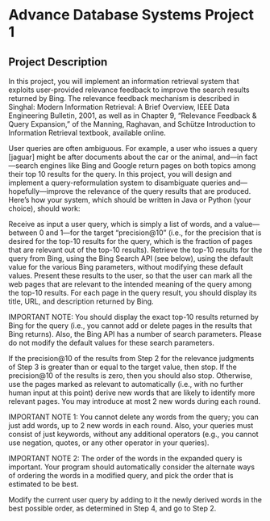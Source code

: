 # Advance Database Systems Project 1


## Project Description 
In this project, you will implement an information retrieval system that exploits user-provided relevance feedback to improve the search results returned by Bing. The relevance feedback mechanism is described in Singhal: Modern Information Retrieval: A Brief Overview, IEEE Data Engineering Bulletin, 2001, as well as in Chapter 9, “Relevance Feedback & Query Expansion,” of the Manning, Raghavan, and Schütze Introduction to Information Retrieval textbook, available online.

User queries are often ambiguous. For example, a user who issues a query [jaguar] might be after documents about the car or the animal, and—in fact—search engines like Bing and Google return pages on both topics among their top 10 results for the query. In this project, you will design and implement a query-reformulation system to disambiguate queries and—hopefully—improve the relevance of the query results that are produced. Here’s how your system, which should be written in Java or Python (your choice), should work:

Receive as input a user query, which is simply a list of words, and a value—between 0 and 1—for the target “precision@10” (i.e., for the precision that is desired for the top-10 results for the query, which is the fraction of pages that are relevant out of the top-10 results).
Retrieve the top-10 results for the query from Bing, using the Bing Search API (see below), using the default value for the various Bing parameters, without modifying these default values.
Present these results to the user, so that the user can mark all the web pages that are relevant to the intended meaning of the query among the top-10 results. For each page in the query result, you should display its title, URL, and description returned by Bing.

IMPORTANT NOTE: You should display the exact top-10 results returned by Bing for the query (i.e., you cannot add or delete pages in the results that Bing returns). Also, the Bing API has a number of search parameters. Please do not modify the default values for these search parameters.

If the precision@10 of the results from Step 2 for the relevance judgments of Step 3 is greater than or equal to the target value, then stop. If the precision@10 of the results is zero, then you should also stop. Otherwise, use the pages marked as relevant to automatically (i.e., with no further human input at this point) derive new words that are likely to identify more relevant pages. You may introduce at most 2 new words during each round.

IMPORTANT NOTE 1: You cannot delete any words from the query; you can just add words, up to 2 new words in each round. Also, your queries must consist of just keywords, without any additional operators (e.g., you cannot use negation, quotes, or any other operator in your queries).

IMPORTANT NOTE 2: The order of the words in the expanded query is important. Your program should automatically consider the alternate ways of ordering the words in a modified query, and pick the order that is estimated to be best.

Modify the current user query by adding to it the newly derived words in the best possible order, as determined in Step 4, and go to Step 2.